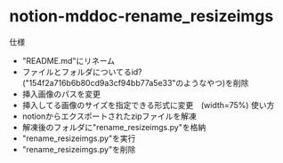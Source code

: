 # notion-mddoc-rename_resizeimgs

仕様
- "README.md"にリネーム
- ファイルとフォルダについてるid?("154f2a716b6b80cd9a3cf94bb77a5e33"のようなやつ)を削除
- 挿入画像のパスを変更
- 挿入してる画像のサイズを指定できる形式に変更　(width=75%)
使い方
- notionからエクスポートされたzipファイルを解凍
- 解凍後のフォルダに"rename_resizeimgs.py"を格納
- "rename_resizeimgs.py"を実行
- "rename_resizeimgs.py"を削除
